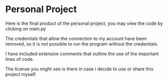 # Personal Project
Here is the final product of the personal project, you may view the code by clicking on main.py

The credentials that allow the connection to my account have been removed, so it is *not* possible to run the program without the credentials.

I have included extensive comments that outline the use of the important lines of code.

The license you might see is there in case i decide to use or share this project myself.
